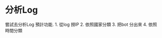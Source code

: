 分析Log
==================
嘗試去分析Log
預計功能.
    1. 從log 撈IP
    2. 依照國家分類
    3. 把bot 分出來
    4. 依照時間分類
